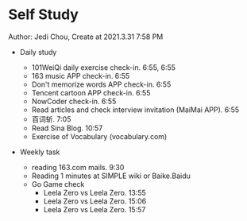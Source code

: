 # Self Study

Author: Jedi Chou, Create at 2021.3.31 7:58 PM

* Daily study
  * 101WeiQi daily exercise check-in. 6:55, 6:55
  * 163 music APP check-in. 6:55
  * Don't memorize words APP check-in. 6:55
  * Tencent cartoon APP check-in. 6:55
  * NowCoder check-in. 6:55
  * Read articles and check interview invitation (MaiMai APP). 6:55
  * 百词斩. 7:05
  * Read Sina Blog. 10:57
  * Exercise of Vocabulary (vocabulary.com)

* Weekly task
  * reading 163.com mails. 9:30
  * Reading 1 minutes at SIMPLE wiki or Baike.Baidu
  * Go Game check
    * Leela Zero vs Leela Zero. 13:55
    * Leela Zero vs Leela Zero. 15:06
    * Leela Zero vs Leela Zero. 15:57
